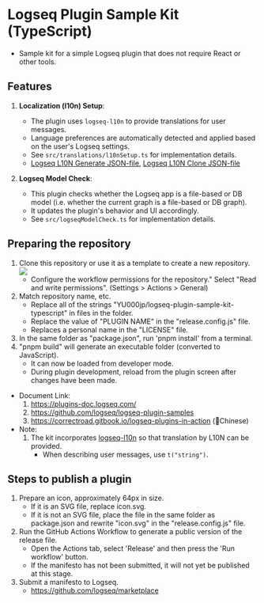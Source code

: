 # Logseq Plugin Sample Kit (TypeScript)

-   Sample kit for a simple Logseq plugin that does not require React or other tools.

## Features

1. **Localization (l10n) Setup**:

    - The plugin uses `logseq-l10n` to provide translations for user messages.
    - Language preferences are automatically detected and applied based on the user's Logseq settings.
    - See `src/translations/l10nSetup.ts` for implementation details.
    - [Logseq L10N Generate JSON-file](https://github.com/YU000jp/logseq-l10n-generate-json), [Logseq L10N Clone JSON-file](https://github.com/YU000jp/logseq-l10n-clone-json)

1. **Logseq Model Check**:
    - This plugin checks whether the Logseq app is a file-based or DB model (i.e. whether the current graph is a file-based or DB graph).
    - It updates the plugin's behavior and UI accordingly.
    - See `src/logseqModelCheck.ts` for implementation details.

## Preparing the repository

1. Clone this repository or use it as a template to create a new repository. <a href="#"><img src="https://github.com/user-attachments/assets/dcf349bc-fb96-4d4e-afa7-e26aca1efb9d"/></a>
    - Configure the workflow permissions for the repository." Select "Read and write permissions". (Settings > Actions > General)
1. Match repository name, etc.
    - Replace all of the strings "YU000jp/logseq-plugin-sample-kit-typescript" in files in the folder.
    - Replace the value of "PLUGIN NAME" in the "release.config.js" file.
    - Replaces a personal name in the "LICENSE" file.
1. In the same folder as "package.json", run 'pnpm install' from a terminal.
1. "pnpm build" will generate an executable folder (converted to JavaScript).
    - It can now be loaded from developer mode.
    - During plugin development, reload from the plugin screen after changes have been made.

-   Document Link:
    1. https://plugins-doc.logseq.com/
    1. https://github.com/logseq/logseq-plugin-samples
    1. https://correctroad.gitbook.io/logseq-plugins-in-action (👲Chinese)
-   Note:
    1. The kit incorporates [logseq-l10n](https://github.com/sethyuan/logseq-l10n) so that translation by L10N can be provided.
        - When describing user messages, use `t("string")`.

## Steps to publish a plugin

1. Prepare an icon, approximately 64px in size.
    - If it is an SVG file, replace icon.svg.
    - If it is not an SVG file, place the file in the same folder as package.json and rewrite "icon.svg" in the "release.config.js" file.
1. Run the GitHub Actions Workflow to generate a public version of the release file.
    - Open the Actions tab, select 'Release' and then press the 'Run workflow' button.
    - If the manifesto has not been submitted, it will not yet be published at this stage.
1. Submit a manifesto to Logseq.
    - https://github.com/logseq/marketplace
